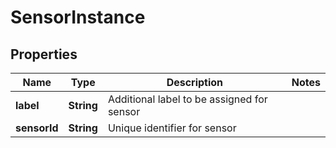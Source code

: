 # SensorInstance

## Properties
Name | Type | Description | Notes
------------ | ------------- | ------------- | -------------
**label** | **String** | Additional label to be assigned for sensor | 
**sensorId** | **String** | Unique identifier for sensor | 
